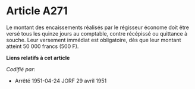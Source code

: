 # Article A271

Le montant des encaissements réalisés par le régisseur économe doit être versé tous les quinze jours au comptable, contre
récépissé ou quittance à souche. Leur versement immédiat est obligatoire, dès que leur montant atteint 50 000 francs (500 F).

**Liens relatifs à cet article**

_Codifié par_:

  - Arrêté 1951-04-24 JORF 29 avril 1951
